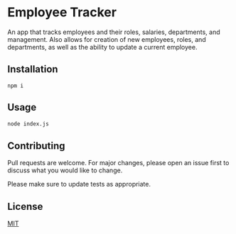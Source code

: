 # Employee Tracker

An app that tracks employees and their roles, salaries, departments, and management. Also allows for creation of new employees, roles, and departments, as well as the ability to update a current employee.

## Installation
```
npm i
```
## Usage

```python
node index.js
```

## Contributing

Pull requests are welcome. For major changes, please open an issue first
to discuss what you would like to change.

Please make sure to update tests as appropriate.

## License

[MIT](https://choosealicense.com/licenses/mit/)